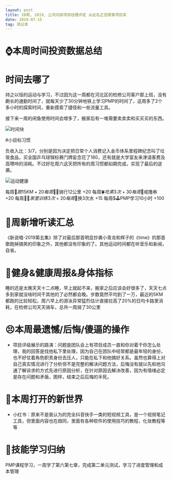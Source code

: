 ```yaml
---
layout: post
title: 28周, 2019, 公司内部项目经理评定 从此名正言顺拿项目奖
date: 2019-07-15
tag: 周记本
---
```


# ⌚️本周时间投资数据总结

# 时间去哪了

持之以恒的运动与学习，不过因为这一周都在河北区的检修公司客户那上班，没有齁长的通勤时间了，就每天少了30分钟地铁上学习PMP的时间了，这周多了2个多小时的探索时间，重新摸索了捷径和一些流量工具。

接下来一周的闲鱼使用时间会增多了，搬家后有一堆需要卖卖卖和买买买的东西。

![时间块](http://pic.denghao.org/pic/-IGybFcY-2KDS82NDcAC01f.jpg)

#小目标习惯

负收入比：3/7，分别是因为决定把日常个人消费记入金币体系里程碑纪念叫了垃圾食品，买全国乒乓球锦标赛门牌妄念花了180，还有就是大学室友来津请客费及高嘌呤的消耗。不过好在周六这天把所有的周习惯都如期完成，实现了最后的逆袭。

![运动健康](http://pic.denghao.org/pic/-lFl6R2B4M8akxjA8l2aqkL.jpg)

每周$🏃跑15KM  +20
每周$🚴‍♀️骑行12公里  +20
每周$🍀吃素3次  +30
每周$🌚戒撸串  +20
每周$🤸‍♀️家里训练3次  +20
每周$🐢换3次水  +15
每周$🕹PMP学习10小时  +100

# 📖周新增听读汇总

《新说唱-2019第五集》除了对最后那首明显抄袭小青龙和辉子的《time》的那首歌跑掉搞笑的印象之外，其他都没有印象的了。其他运动时间都在听音乐和新闻，自省。

# 👊健身&健康周报&身体指标

睡的还是太晚天天十二点睡，早上就起不来，搬家之后应该会好很多了，天天七点多到家就没啥时间干其他的了必然都会晚。步数竟然平均到了一万，最近的5KM都跑的比较轻松，周六早上的游泳异常猛烈估计直接拉高了20%的日均卡路里消耗，在检修公司天天骑车，总共一周骑了30公里

# 😣本周最遗憾/后悔/傻逼的操作

- 项目评级展示的路演：问题是团队会上有项目成员一直和你对着干你怎么处理，我的回答是找他私下里处理，因为自己在团队中经常都是最年轻的身份，也不好仗着角色职责身份去压人，只能在私下和他搞好关系。虽然也算得上对自己真实情况进行了分析但不是完整的解决问题方法，后悔没有就以先和他沟通了解诉求的方式先进行原因分析，在针对原因去解决改善，因为有情绪必定是存在问题和矛盾，图样，结束之后后悔的半死。

# 🦖本周打开的新世界

- 小红书：原来不是我认为的完全抖音快手一类的短视频工具，是一个视频笔记工具，但里面内容也在趋同，里面有各种软件的使用技巧的教程，化妆教程等等

# 🔧技能学习归纳

PMP课程学习，一周学了第六第七章，完成第二单元测试，学习了进度管理和成本管理